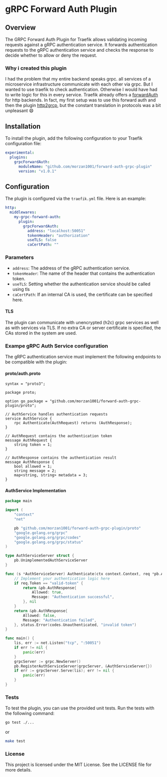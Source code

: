 # gRPC Forward Auth Plugin

## Overview

The GRPC Forward Auth Plugin for Traefik allows validating incoming requests against a gRPC authentication service. It forwards authentication requests to the gRPC authentication service and checks the response to decide whether to allow or deny the request.

### Why i created this plugin

I had the problem that my entire backend speaks grpc. all services of a microservice infrastructure communicate with each other via grpc. But I wanted to use traefik to check authentication. Otherwise I would have had to write logic for this in every service. Traefik already offers a [forwardAuth](https://doc.traefik.io/traefik/middlewares/http/forwardauth/) for http backends. In fact, my first setup was to use this forward auth and then the plugin [http2grcp](https://github.com/v-electrolux/http2grpc), but the constant translation in protocols was a bit unpleasant :smile:

## Installation

To install the plugin, add the following configuration to your Traefik configuration file:

```yaml
experimental:
  plugins:
    grpcForwardAuth:
      moduleName: "github.com/morzan1001/forward-auth-grpc-plugin"
      version: "v1.0.1"
```

## Configuration

The plugin is configured via the `traefik.yml` file. Here is an example:

```yaml
http:
  middlewares:
    my-grpc-forward-auth:
      plugin:
        grpcForwardAuth:
          address: "localhost:50051"
          tokenHeader: "authorization"
          useTLS: false
          caCertPath: "" 
```

### Parameters

- `address`: The address of the gRPC authentication service.
- `tokenHeader`: The name of the header that contains the authentication token.
- `useTLS`: Setting whether the authentication service should be called using tls
- `caCertPath`: If an internal CA is used, the certificate can be specified here.

#### TLS

The plugin can communicate with unencrypted (h2c) grpc services as well as with services via TLS. If no extra CA or server certificate is specified, the CAs stored in the system are used.

### Exampe gRPC Auth Service configuration

The gRPC authentication service must implement the following endpoints to be compatible with the plugin:

#### proto/auth.proto

```proto3
syntax = "proto3";

package proto;

option go_package = "github.com/morzan1001/forward-auth-grpc-plugin/proto";

// AuthService handles authentication requests
service AuthService {
    rpc Authenticate(AuthRequest) returns (AuthResponse);
}

// AuthRequest contains the authentication token
message AuthRequest {
    string token = 1;
}

// AuthResponse contains the authentication result
message AuthResponse {
    bool allowed = 1;
    string message = 2;
    map<string, string> metadata = 3;
}
```

#### AuthService Implementation

```go
package main

import (
    "context"
    "net"

    pb "github.com/morzan1001/forward-auth-grpc-plugin/proto"
    "google.golang.org/grpc"
    "google.golang.org/grpc/codes"
    "google.golang.org/grpc/status"
)

type AuthServiceServer struct {
    pb.UnimplementedAuthServiceServer
}

func (s *AuthServiceServer) Authenticate(ctx context.Context, req *pb.AuthRequest) (*pb.AuthResponse, error) {
    // Implement your authentication logic here
    if req.Token == "valid-token" {
        return &pb.AuthResponse{
            Allowed: true,
            Message: "Authentication successful",
        }, nil
    }
    return &pb.AuthResponse{
        Allowed: false,
        Message: "Authentication failed",
    }, status.Error(codes.Unauthenticated, "invalid token")
}

func main() {
    lis, err := net.Listen("tcp", ":50051")
    if err != nil {
        panic(err)
    }
    grpcServer := grpc.NewServer()
    pb.RegisterAuthServiceServer(grpcServer, &AuthServiceServer{})
    if err := grpcServer.Serve(lis); err != nil {
        panic(err)
    }
}
```

### Tests

To test the plugin, you can use the provided unit tests. Run the tests with the following command:

```bash
go test ./...
```

or

```bash
make test
```

### License

This project is licensed under the MIT License. See the LICENSE file for more details.
